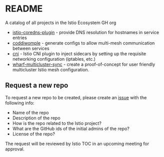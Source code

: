 # README
A catalog of all projects in the Istio Ecosystem GH org

* [istio-coredns-plugin](https://github.com/istio-ecosystem/istio-corends-plugin) - provide DNS resolution for hostnames in service entries
* [coddiwomple](https://github.com/istio-ecosystem/coddiwomple) - generate configs to allow multi-mesh communication between services
* [cni](https://github.com/istio-ecosystem/cni) - Istio CNI plugin to inject sidecars by setting up the requisite networking configuration (iptables, etc.)
* [wharf-multicluster-sync](https://github.com/istio-ecosystem/wharf-multicluster-sync) - create a proof-of-concept for user friendly multicluster Istio mesh configuration.

## Request a new repo

To request a new repo to be created, please create an [issue](https://github.com/istio-ecosystem/README/issues) with the following info:
- Name of the repo
- Description of the repo
- How is the repo related to the Istio project?
- What are the GitHub ids of the initial admins of the repo?
- License of the repo?

The request will be reviewed by Istio TOC in an upcoming meeting for approval.
